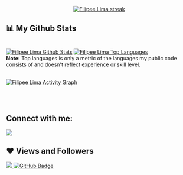 

<p align="center">
    <a href="https://github.com/FilipeeLima/github-readme-streak-stats">
        <img title="🔥 Get streak stats for your profile at git.io/streak-stats" alt="Filipee Lima streak" src="https://github-readme-streak-stats.herokuapp.com/?user=FilipeeLima&theme=black-ice&hide_border=true&stroke=0000&background=060A0CD0"/>
    </a>
</p>

## 📊 My Github Stats

  <br/>
    <a href="https://github.com/FilipeeLima/github-readme-stats"><img alt="Filipee Lima Github Stats" src="https://github-readme-stats.vercel.app/api?username=FilipeeLima&show_icons=true&count_private=true&theme=react&hide_border=true&bg_color=0D1117" /></a>
  <a href="https://github.com/FilipeeLima/github-readme-stats"><img alt="Filipee Lima Top Languages" src="https://github-readme-stats.vercel.app/api/top-langs/?username=FilipeeLima&langs_count=8&count_private=true&layout=compact&theme=react&hide_border=true&bg_color=0D1117" /></a>
  <br/>
  <b>Note:</b> Top languages is only a metric of the languages my public code consists of and doesn't reflect experience or skill level.


<br/>
<br/>

<a href="https://github.com/FilipeeLima/github-readme-activity-graph"><img alt="Filipee Lima Activity Graph" src="https://activity-graph.herokuapp.com/graph?username=FilipeeLima&bg_color=0D1117&color=5BCDEC&line=5BCDEC&point=FFFFFF&hide_border=true" /></a>

<br/>
<br/>

## Connect with me:
<p align="left">

<a href = "https://www.linkedin.com/in/filipe-lima-/"><img src="https://img.icons8.com/fluent/48/000000/linkedin.png"/></a>

</p>

## ❤ Views and Followers
<a href="https://github.com/Meghna-DAS/github-profile-views-counter">
    <img src="https://komarev.com/ghpvc/?username=FilipeeLima">
</a>
<a href="https://github.com/FilipeeLima?tab=followers"><img src="https://img.shields.io/github/followers/FilipeeLima?label=Followers&style=social" alt="GitHub Badge"></a>
